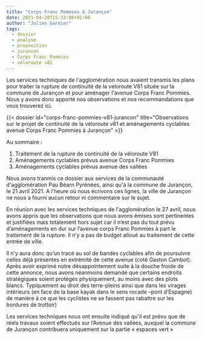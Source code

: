 ```yaml
---
title: "Corps Franc Pommies à Jurançon"
date: 2021-04-28T15:33:08+02:00
author: "Julien Garnier"
tags:
  - dossier
  - analyse
  - proposition
  - jurancon
  - Corps Franc Pommies
  - véloroute v81
---
```


Les services techniques de l'agglomération nous avaient transmis les plans pour traiter la rupture de continuité de la veloroute V81 située sur la commune de Jurançon et pour aménager l'avenue Corps Franc Pommies. Nous y avons donc apporté nos observations et nos recommandations que vous trouverez ici.

<div class="pure-g trombi">
{{< dossier id="corps-franc-pommies-v81-jurancon" title="Observations sur le projet de continuité de la véloroute v81 et aménagements cyclables avenue Corps Franc Pommies à Jurançon" >}}
</div>

Au sommaire : 

1. Traitement de la rupture de continuité de la véloroute V81
2. Aménagements cyclables prévus avenue Corps Franc Pommies
3. Aménagements cyclables prévus avenue des vallées


Nous avons tranmis ce dossier aux services de la communauté d'agglomération Pau Béarn Pyrénées, ainsi qu'à la commune de Jurançon, le 21 avril 2021. A l'heure où nous écrivons ces lignes, la ville de Jurançon ne nous a fourni aucun retour ni commentaire sur le sujet. 

En réunion avec les services techniques de l'agglomération le 27 avril, nous avons appris que les observations que nous avons émises sont pertinentes et justifiées mais totalement hors sujet car il n’est pas du tout prévu d’aménagements en dur sur l’avenue corps Franc Pommies à part le traitement de la rupture. Il n’y a pas de budget alloué au traitement de cette entrée de ville.

Il n’y aura donc qu’un tracé au sol de bandes cyclables afin de poursuivre celles déjà présentes en extrémité de cette avenue (coté Gaston Cambot). Après avoir exprimé notre désappointement suite à la douche froide de cette annonce, nous avons néanmoins demandé que certains endroits stratégiques soient protégés physiquement, au moins avec des plots blancs. Typiquement au droit des terre-pleins ainsi que dans les virages intérieurs (en face de la base kayak dans le sens rocade –pont d’Espagne) de manière à ce que les cyclistes ne se fassent pas rabattre sur les bordures de trottoir)

Les services techniques nous ont ensuite indiqué qu'il est prévu que de réels travaux soient effectués sur l’Avenue des vallées, auxquel la commune de Jurançon contribuera uniquement sur la partie « espaces vert »
